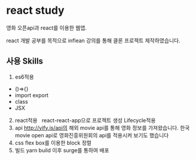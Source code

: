 # react study
영화 오픈api과 react를 이용한 웹앱.

react 개발 공부를 목적으로 inflean 강의를 통해 클론 프로젝트 제작하였습니다. 


## 사용 Skills

1. es6적용   
 - ()=>{}
 - import export
 - class
 - JSX   
2. react적용  
react-react-app으로 프로젝트 생성
Lifecycle적용  
3. api
http://yify.is/api의 해외 movie api를 통해 영화 정보를 가져왔습니다.
한국 movie open api로 영화진흥위원회의 api를 적용시켜 보기도 했습니다
4. css
flex box를 이용한 block 정렬  
5.  빌드
yarn build 이후 surge를 통하여 배포 
  

 
